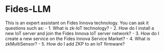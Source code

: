 # Fides-LLM

This is an expert assistant on Fides Innova technology. You can ask it questions such as:
	- 1.	What is zk-IoT technology?
	- 2.	How do I install a new IoT server and join the Fides Innova IoT server network?
	- 3.	How do I create a new service on the Fides Innova Service Market?
	- 4.	What is zkMultiSensor?
	- 5.	How do I add ZKP to an IoT firmware?
